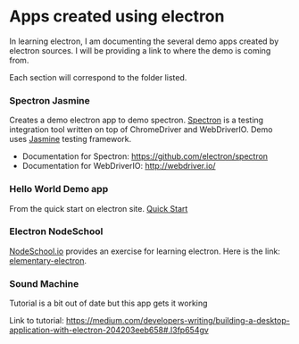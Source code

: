 # Apps created using electron

In learning electron, I am documenting the several demo apps created by electron sources.
I will be providing a link to where the demo is coming from.

Each section will correspond to the folder listed.

### Spectron Jasmine
Creates a demo electron app to demo spectron. [Spectron](https://github.com/electron/spectron) is a testing integration tool written on top of ChromeDriver and WebDriverIO. Demo uses [Jasmine](https://jasmine.github.io/) testing framework.
- Documentation for Spectron: https://github.com/electron/spectron
- Documentation for WebDriverIO: http://webdriver.io/

### Hello World Demo app
From the quick start on electron site.
[Quick Start](http://electron.atom.io/docs/tutorial/quick-start/)

### Electron NodeSchool
[NodeSchool.io](https://nodeschool.io/) provides an exercise for learning electron.
Here is the link: [elementary-electron](https://github.com/maxogden/elementary-electron).

### Sound Machine

Tutorial is a bit out of date but this app gets it working

Link to tutorial: https://medium.com/developers-writing/building-a-desktop-application-with-electron-204203eeb658#.l3fp654gv
